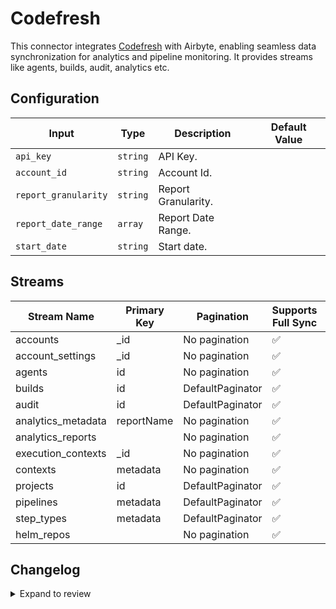 # Codefresh
This connector integrates [Codefresh](https://codefresh.io) with Airbyte, enabling seamless data synchronization for analytics and pipeline monitoring. 
It provides streams like agents, builds, audit, analytics etc.

## Configuration

| Input | Type | Description | Default Value |
|-------|------|-------------|---------------|
| `api_key` | `string` | API Key.  |  |
| `account_id` | `string` | Account Id.  |  |
| `report_granularity` | `string` | Report Granularity.  |  |
| `report_date_range` | `array` | Report Date Range.  |  |
| `start_date` | `string` | Start date.  |  |

## Streams
| Stream Name | Primary Key | Pagination | Supports Full Sync | Supports Incremental |
|-------------|-------------|------------|---------------------|----------------------|
| accounts | _id | No pagination | ✅ |  ❌  |
| account_settings | _id | No pagination | ✅ |  ❌  |
| agents | id | No pagination | ✅ |  ❌  |
| builds | id | DefaultPaginator | ✅ |  ✅  |
| audit | id | DefaultPaginator | ✅ |  ✅  |
| analytics_metadata | reportName | No pagination | ✅ |  ❌  |
| analytics_reports |  | No pagination | ✅ |  ❌  |
| execution_contexts | _id | No pagination | ✅ |  ❌  |
| contexts | metadata | No pagination | ✅ |  ❌  |
| projects | id | DefaultPaginator | ✅ |  ❌  |
| pipelines | metadata | DefaultPaginator | ✅ |  ❌  |
| step_types | metadata | DefaultPaginator | ✅ |  ❌  |
| helm_repos |  | No pagination | ✅ |  ❌  |

## Changelog

<details>
  <summary>Expand to review</summary>

| Version          | Date              | Pull Request | Subject        |
|------------------|-------------------|--------------|----------------|
| 0.0.19 | 2025-04-12 | [57778](https://github.com/airbytehq/airbyte/pull/57778) | Update dependencies |
| 0.0.18 | 2025-04-05 | [57275](https://github.com/airbytehq/airbyte/pull/57275) | Update dependencies |
| 0.0.17 | 2025-03-29 | [56492](https://github.com/airbytehq/airbyte/pull/56492) | Update dependencies |
| 0.0.16 | 2025-03-22 | [55338](https://github.com/airbytehq/airbyte/pull/55338) | Update dependencies |
| 0.0.15 | 2025-03-01 | [54977](https://github.com/airbytehq/airbyte/pull/54977) | Update dependencies |
| 0.0.14 | 2025-02-22 | [54433](https://github.com/airbytehq/airbyte/pull/54433) | Update dependencies |
| 0.0.13 | 2025-02-15 | [53764](https://github.com/airbytehq/airbyte/pull/53764) | Update dependencies |
| 0.0.12 | 2025-02-08 | [53361](https://github.com/airbytehq/airbyte/pull/53361) | Update dependencies |
| 0.0.11 | 2025-02-01 | [52802](https://github.com/airbytehq/airbyte/pull/52802) | Update dependencies |
| 0.0.10 | 2025-01-25 | [52378](https://github.com/airbytehq/airbyte/pull/52378) | Update dependencies |
| 0.0.9 | 2025-01-18 | [51668](https://github.com/airbytehq/airbyte/pull/51668) | Update dependencies |
| 0.0.8 | 2025-01-11 | [51088](https://github.com/airbytehq/airbyte/pull/51088) | Update dependencies |
| 0.0.7 | 2024-12-28 | [50559](https://github.com/airbytehq/airbyte/pull/50559) | Update dependencies |
| 0.0.6 | 2024-12-21 | [50051](https://github.com/airbytehq/airbyte/pull/50051) | Update dependencies |
| 0.0.5 | 2024-12-14 | [49486](https://github.com/airbytehq/airbyte/pull/49486) | Update dependencies |
| 0.0.4 | 2024-12-12 | [49182](https://github.com/airbytehq/airbyte/pull/49182) | Update dependencies |
| 0.0.3 | 2024-11-04 | [48183](https://github.com/airbytehq/airbyte/pull/48183) | Update dependencies |
| 0.0.2 | 2024-10-28 | [47574](https://github.com/airbytehq/airbyte/pull/47574) | Update dependencies |
| 0.0.1 | 2024-10-21 | | Initial release by [@bishalbera](https://github.com/bishalbera) via Connector Builder |

</details>
